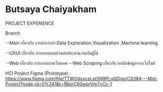# Butsaya Chaiyakham
PROJECT EXPERIENCE

Branch 

--Main เกี่ยวกับ การทำการทำ Data Exploration,Visualization ,Machine learning 

--UXUI เกี่ยวกับ การออกแบบส่วนต่อประสานงานกับผู้ใช้

--Web เกี่ยวกับ การออกแบบเว็บแอพ 
--Web Scraping เกี่ยวกับ การดึงข้อมูลจากเว็บไซต์

HCI Project Figma (Prototype) : https://www.figma.com/file/TTWOdxxcsLpt5N9PLqQDgg/CS384---Mid-Project?node-id=0%3A1&t=fBpnC60wprVm7vCc-1
